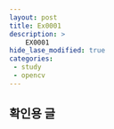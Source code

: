 ```yaml
---
layout: post
title: Ex0001
description: >
    EX0001
hide_lase_modified: true
categories:
 - study
 - opencv
---
```


## 확인용 글
